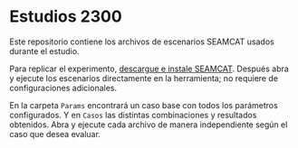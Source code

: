 # Estudios 2300

Este repositorio contiene los archivos de escenarios SEAMCAT usados durante el estudio.

Para replicar el experimento, [descargue e instale SEAMCAT](https://cept.org/eco/eco-tools-and-services/seamcat-spectrum-engineering-advanced-monte-carlo-analysis-tool). Después abra y ejecute los escenarios directamente en la herramienta; no requiere de configuraciones adicionales.

En la carpeta `Params` encontrará un caso base con todos los parámetros configurados. Y en `Casos` las distintas combinaciones y resultados obtenidos. Abra y ejecute cada archivo de manera independiente según el caso que desea evaluar.
